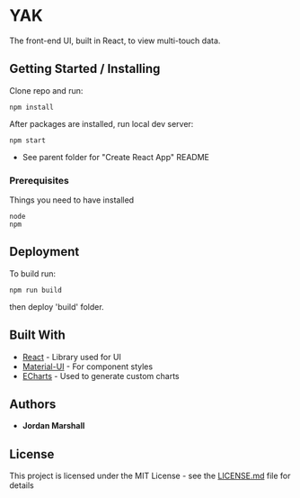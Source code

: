 # YAK

The front-end UI, built in React, to view multi-touch data.

## Getting Started / Installing

Clone repo and run:
```
npm install
```

After packages are installed, run local dev server:
```
npm start
```

 - See parent folder for "Create React App" README

### Prerequisites

Things you need to have installed
```
node
npm
```

## Deployment

To build run:
```
npm run build
```

then deploy 'build' folder.

## Built With

* [React](https://reactjs.org/) - Library used for UI
* [Material-UI](https://material-ui.com/) - For component styles
* [ECharts](https://echarts.apache.org/examples/en/) - Used to generate custom charts

## Authors

* **Jordan Marshall**

## License

This project is licensed under the MIT License - see the [LICENSE.md](LICENSE.md) file for details
